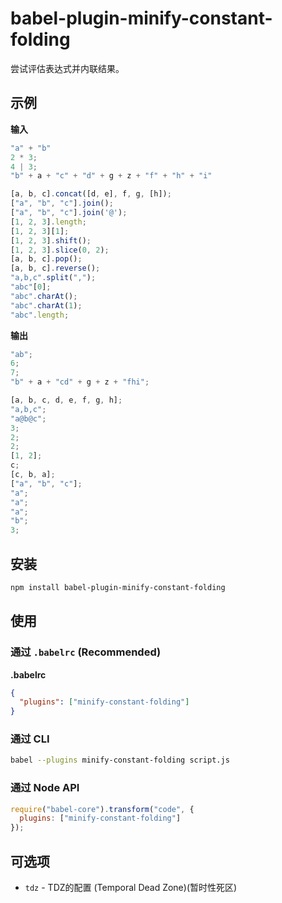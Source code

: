 # babel-plugin-minify-constant-folding

尝试评估表达式并内联结果。

## 示例

**输入**

```javascript
"a" + "b"
2 * 3;
4 | 3;
"b" + a + "c" + "d" + g + z + "f" + "h" + "i"

[a, b, c].concat([d, e], f, g, [h]);
["a", "b", "c"].join();
["a", "b", "c"].join('@');
[1, 2, 3].length;
[1, 2, 3][1];
[1, 2, 3].shift();
[1, 2, 3].slice(0, 2);
[a, b, c].pop();
[a, b, c].reverse();
"a,b,c".split(",");
"abc"[0];
"abc".charAt();
"abc".charAt(1);
"abc".length;
```

**输出**

```javascript
"ab";
6;
7;
"b" + a + "cd" + g + z + "fhi";

[a, b, c, d, e, f, g, h];
"a,b,c";
"a@b@c";
3;
2;
2;
[1, 2];
c;
[c, b, a];
["a", "b", "c"];
"a";
"a";
"a";
"b";
3;
```

## 安装

```sh
npm install babel-plugin-minify-constant-folding
```

## 使用

### 通过 `.babelrc` (Recommended)

**.babelrc**

```json
{
  "plugins": ["minify-constant-folding"]
}
```

### 通过 CLI

```sh
babel --plugins minify-constant-folding script.js
```

### 通过 Node API

```javascript
require("babel-core").transform("code", {
  plugins: ["minify-constant-folding"]
});
```

## 可选项

+ `tdz` - TDZ的配置 (Temporal Dead Zone)(暂时性死区)
